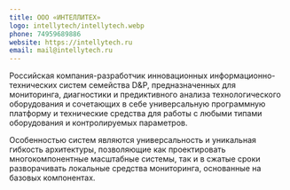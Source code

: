 ```yaml
---
title: ООО «ИНТЕЛЛИТЕХ»
logo: intellytech/intellytech.webp
phone: 74959689886
website: https://intellytech.ru
email: mail@intellytech.ru
---
```


Российская компания-разработчик инновационных информационно-технических систем семейства D&P, предназначенных для мониторинга, диагностики и предиктивного анализа технологического оборудования и сочетающих в себе универсальную программную платформу и технические средства для работы с любыми типами оборудования и контролируемых параметров.


Особенностью систем являются универсальность и уникальная гибкость архитектуры, позволяющие как проектировать многокомпонентные масштабные системы, так и в сжатые сроки разворачивать локальные средства мониторинга, основанные на базовых компонентах.
